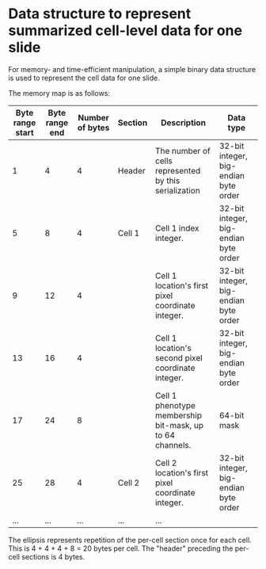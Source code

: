
# Data structure to represent summarized cell-level data for one slide

For memory- and time-efficient manipulation, a simple binary data structure is used to represent the cell data for one slide.

The memory map is as follows:

| Byte range start | Byte range end | Number of bytes | Section | Description                                              | Data type                             |
|------------------|----------------|-----------------|---------|----------------------------------------------------------|---------------------------------------|
| 1                | 4              | 4               | Header  | The number of cells represented by this serialization    | 32-bit integer, big-endian byte order |
| 5                | 8              | 4               | Cell 1  | Cell 1 index integer.                                    | 32-bit integer, big-endian byte order |
| 9                | 12             | 4               |         | Cell 1 location's first pixel coordinate integer.        | 32-bit integer, big-endian byte order |
| 13               | 16             | 4               |         | Cell 1 location's second pixel coordinate integer.       | 32-bit integer, big-endian byte order |
| 17               | 24             | 8               |         | Cell 1 phenotype membership bit-mask, up to 64 channels. | 64-bit mask                           |
| 25               | 28             | 4               | Cell 2  | Cell 2 location's first pixel coordinate integer.        | 32-bit integer, big-endian byte order |
| ... | ... | ... | ... | ... |

The ellipsis represents repetition of the per-cell section once for each cell. This is 4 + 4 + 4 + 8 = 20 bytes per cell. The "header" preceding the per-cell sections is 4 bytes.
